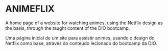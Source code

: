 # ANIMEFLIX

<p>A home page of a website for watching animes, using the Netflix design as the basis, through the taught content of the DIO bootcamp.</p>
<p>Uma página inicial de um site para assistir animes, usando o design do Netflix como base, através do conteúdo lecionado do bootcamp da DIO.</p>
